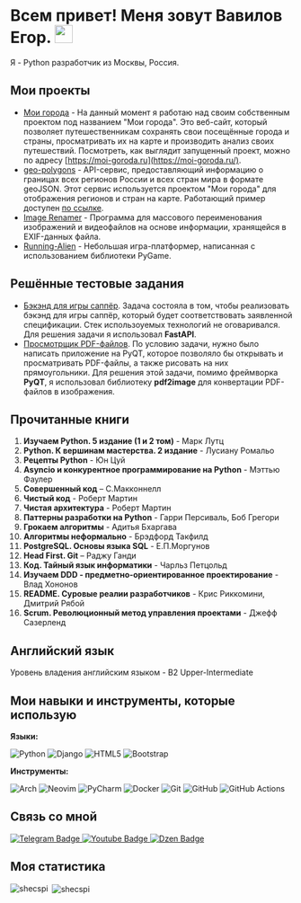 <h1>
  Всем привет! Меня зовут Вавилов Егор.
  <img src="https://github.com/blackcater/blackcater/raw/main/images/Hi.gif" height="32"/>
</h1>

Я - Python разработчик из Москвы, Россия.  

## Мои проекты    
- [Мои города](https://github.com/Shecspi/MoiGoroda) - На данный момент я работаю над своим собственным проектом под названием "Мои города". Это веб-сайт, который позволяет путешественникам сохранять свои посещённые города и страны, просматривать их на карте и производить анализ своих путешествий. Посмотреть, как выглядит запущенный проект, можно по адресу [https://moi-goroda.ru](https://moi-goroda.ru/).
- [geo-polygons](https://github.com/Shecspi/geo-polygons) - API-сервис, предоставляющий информацию о границах всех регионов России и всех стран мира в формате geoJSON. Этот сервис используется проектом "Мои города" для отображения регионов и стран на карте. Работающий пример доступен [по ссылке](https://geo-polygons.ru/docs).
- [Image Renamer](https://github.com/Shecspi/ImageRenamer) - Программа для массового переименования изображений и видеофайлов на основе информации, хранящейся в EXIF-данных файла.
- [Running-Alien](https://github.com/Shecspi/Running-Alien) - Небольшая игра-платформер, написанная с использованием библиотеки PyGame.

## Решённые тестовые задания
* [Бэкэнд для игры саппёр](https://github.com/Shecspi/test_task__sapper). Задача состояла в том, чтобы реализовать бэкэнд для игры саппёр, который будет соответствовать заявленной спецификации. Стек использоуемых технологий не оговаривался. Для решения задачи я использовал **FastAPI**.
* [Просмотрщик PDF-файлов](https://github.com/Shecspi/test_task__PDFViewer). По условию задачи, нужно было написать приложение на PyQT, которое позволяло бы открывать и просматривать PDF-файлы, а также рисовать на них прямоугольники. Для решения этой задачи, помимо фреймворка **PyQT**, я использовал библиотеку **pdf2image** для конвертации PDF-файлов в изображения.

## Прочитанные книги
1. **Изучаем Python. 5 издание (1 и 2 том)** - Марк Лутц
2. **Python. К вершинам мастерства. 2 издание** - Лусиану Ромальо
3. **Рецепты Python** - Юн Цуй
4. **Asyncio и конкурентное программирование на Python** - Мэттью Фаулер
5. **Совершенный код** – С.Макконнелл
6. **Чистый код** - Роберт Мартин
7. **Чистая архитектура** - Роберт Мартин
8. **Паттерны разработки на Python** - Гарри Персиваль, Боб Грегори
9. **Грокаем алгоритмы** - Адитья Бхаргава
10. **Алгоритмы неформально** - Брэдфорд Такфилд
11. **PostgreSQL. Основы языка SQL** - Е.П.Моргунов
12. **Head First. Git** – Раджу Ганди
13. **Код. Тайный язык информатики** - Чарльз Петцольд
14. **Изучаем DDD - предметно-ориентированное проектирование** - Влад Хононов
15. **README. Суровые реалии разработчиков** - Крис Риккомини, Дмитрий Рябой
16. **Scrum. Революционный метод управления проектами** - Джефф Сазерленд

## Английский язык
Уровень владения английским языком - B2 Upper-Intermediate

## Мои навыки и инструменты, которые использую
**Языки:**

![Python](https://img.shields.io/badge/python-3670A0?style=for-the-badge&logo=python&logoColor=ffdd54)
![Django](https://img.shields.io/badge/django-%23092E20.svg?style=for-the-badge&logo=django&logoColor=white)
![HTML5](https://img.shields.io/badge/html5-%23E34F26.svg?style=for-the-badge&logo=html5&logoColor=white)
![Bootstrap](https://img.shields.io/badge/bootstrap-%23563D7C.svg?style=for-the-badge&logo=bootstrap&logoColor=white)

**Инструменты:**

![Arch](https://img.shields.io/badge/Arch%20Linux-1793D1?logo=arch-linux&logoColor=fff&style=for-the-badge)
![Neovim](https://img.shields.io/badge/NeoVim-%2357A143.svg?&style=for-the-badge&logo=neovim&logoColor=white)
![PyCharm](https://img.shields.io/badge/pycharm-143?style=for-the-badge&logo=pycharm&logoColor=black&color=black&labelColor=green)
![Docker](https://img.shields.io/badge/docker-%230db7ed.svg?style=for-the-badge&logo=docker&logoColor=white)
![Git](https://img.shields.io/badge/git-%23F05033.svg?style=for-the-badge&logo=git&logoColor=white)
![GitHub](https://img.shields.io/badge/github-%23121011.svg?style=for-the-badge&logo=github&logoColor=white)
![GitHub Actions](https://img.shields.io/badge/github%20actions-%232671E5.svg?style=for-the-badge&logo=githubactions&logoColor=white)

## Связь со мной
  
<div id="badges">
  <a href="your-twitter-URL">
    <img src="https://img.shields.io/badge/Telegram-blue?style=for-the-badge&logo=twitter&logoColor=white" alt="Telegram Badge"/>
  </a>
  <a href="your-youtube-URL">
    <img src="https://img.shields.io/badge/YouTube-red?style=for-the-badge&logo=youtube&logoColor=white" alt="Youtube Badge"/>
  </a>
  <a href="https://dzen.ru/rossiya_naiznanku">
    <img src="https://img.shields.io/badge/Dzen-black?style=for-the-badge" alt="Dzen Badge"/>
  </a>
</div>

## Моя статистика

<p>
  <img align="left" src="https://github-readme-stats.vercel.app/api/top-langs?username=shecspi&show_icons=true&locale=en&layout=compact" alt="shecspi" />
  &nbsp;<img align="center" src="https://github-readme-streak-stats.herokuapp.com/?user=shecspi&" alt="shecspi" />
</p>
